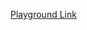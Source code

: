 [Playground Link](https://www.typescriptlang.org/play?#code/PTAEgwQReEEIRBFYQQBEECIgtCcIIQRBSBYQQ3CCHkQUigDCCBcIIMIg2gMiBzSECwAUAJYB2ALgKYBOAZgIYDG7UADEBAVwA2rAJ6gA3g1ChGAEwBcoZmIC2AIy4BuRaD79JMjQGdWnFgHMj9JZbG6AVu36tLVm-YDaALqOSvwA9mJsAMqsYirsbD6aOvqcjgC+DAwgoIA4IIRoaIAcIIBMIFiEkJCA0iCAoiCggHwgBCTkVLA0NQzhzNYm4lKM7JagALyg-sYKTkrK6qAAjAA0xkqm5tIaAEQAEozWYZyy8QAOvJys2gmsG0tTzq4eXkn+GwAqABZCAOr7EiqgO3sDtdQNtdqx9rIwtxQAAlMIXDaBG7TUDhSKsGJxS5JAAsOOM6WR8mWMw0ACYiSs+hYQQARdgnM4XNigKGgABCjDCEjCdmk1xJLncnm8Gmeui5PL5wI2-A+2jBQKRJLR0Vi8USGgArAAGAlEyYo1QaADMlN6Zik6xBoktMlZ0IAsrxWPKXYx+JYBbdQEKHqKxhttC63awPV6FiC7Ox4ewbPzIxs-HYwsxY-HEebVRj1diNAB2Mn6iYk42gHHm1ZWza2tYO0D0yyMOzMb0ov0ip4bMSMGViAAeMrsnF4RzeHtA8SbLczKoiaqxmtAJvzBIYwSy9ByUDgSFQGBw+EQRUogB4QOhMNhcUxCR1hABuA2JUzLWj0hmMYdYEnYvlszAcYxpHYU4NDfVIQlATh0UYC4-3sSDo2YThf19PwAKCSCVEYFCvH2eCAMggB3WwOE4AjAKmARwU4JJrH-OxMOMI4eVYCjIOzA52OYsJrC4biX20FRdBhd0ALAlIP0E4SADUwg4JJwKkpQZCOVD6IQ4xdDCfsAHluG4D11PQyilCOTgwhUMQvC5ZgBMyehsjAfJClKcpKlqBoCBPChzw6eguh6bQHwGIZRnGKZDWmMtFhJL8f02dkJAEABrUBPlUMIiLbaZgNA0AyR1MlYp9FCf14Sx2FmDYdQATlAAApSQCqKuYcqUaC2Fg1CNjmE0cVABVW3NJCULFDYAEEbNTGUon4RgAFphF7RMJpUe9LjEFDZx9bDcJozYAGEXSEKI3n2b9eGYFR2tAEjGDIzYAFFbH4UAAAUQNo1NIwagRQDmt5eHYAyuEjAA5KqOQSSwZvNaj9i7ObTh-VhWEasIge6WHhptHkUOYQQPrEOw3hlWleEfP4tlObStp2lEWPkzZwZdCqgdheErqhaEum4CzElAV0hBUU4Uq4UBGW8esPk4UAfxUaM5aIj5mFAXhJyupWIiGQKjhwgRZCIh63iF0KhbCUBZclir0dOXZBgAOluzjrQ2ABVZgHqhmITojEkjl4x6QTeNGjh8EBtEdi5sN4BbeGDAAvVNHfCbRgFg3ho0sYBHVzmStXZcG3BhbRwdpABJLVHTcR1WEdbRhDeAAtRgdR1ABNRP+CIgAZT4K5xZuAHEK-r0eyRriudXBskAEUTQ77QK6IgANFKnukdfhAAR34Yf4jn1eZOkR0XhS-ti-d6RwbngABO-HYAfRkuYn6iVeTXbx23COOxbtgsJUSYZxKgAAGyO1quaQBug5IKQ0HMYqtUTQUjitINSmxgqPnYLdbSekDJGU2AAEj6gADgWEVfMCwTRgLauacyllrJhlTJsZ0nANoSABuqLkXpiyRVLLMVBPp4o9RppwA4H15JkXVtdIWHwGwgVdBIWQNMJA8iIkkd6px0ZklunlciLU5glRRGVEClVqpzC1I1ZqhUjG3U6mGOCII+o6kGiwW6o1ULPDWhtNgW0cGJlpCOYMMpRBsAqvyZUu0cIinwnSSmqhQAdz9rde6wcNgxHYBtUAABpHkG1LC-Udjkx2nMiISHsLdBGtFxoUy9uwThokVD8AqaDGUT1tDBnSi6HGMoYRiDUmcUAw9-xXCiYzVimwxEHEjHCZgkYrrUy4AqVMQhKqnDlCYfYoA5K-HYMFM4AByIYKFgwsHsP8fY-BoL9kGMoNWwscKgBBtwC6FtJyDBsGEWQwsGxi1AL3fYfwKpyKEIZZgvBOG6BdN+IQI5s6sjVi6S5dgiLaMsM7LM854ybE9t7P4OT7AqHhJGPFHA-i+wUrdQOfEDEbFDqwcOahI7RyqowOOCdeDJ2YKneEGdgzZ1zvnQujph4yW0I6T44NGCOlpClVgHc3Bzx1I6NuKqB79l7ufGeZJ3asFns3CQHcXgqBSrPCuidy7gwkOvTe2894H3YEfE+ulaRPS1ODROT0TS6ReE9R+L834fy-jqH+f8AFCREmJOwGhSGO2MdFSNcDBgFlqjqFcVC0EYJBFggYuCdL6UMoIYhJpSGLBxHVahcwdTUoslZaadkQRbHYNIUWshloSG0IU0Ad5HwAQ+h6WIKFQCHXhCcZg0hIyfFOMwCW7ILIYo2GuegwQgA)
